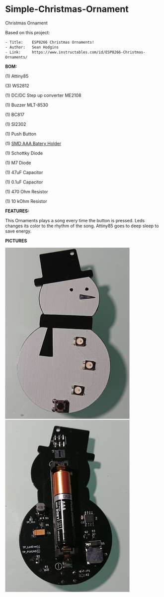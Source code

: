 # Simple-Christmas-Ornament
Christmas Ornament

Based on this project:

	- Title:	ESP8266 Christmas Ornaments!
	- Author:	Sean Hodgins
	- Link:		https://www.instructables.com/id/ESP8266-Christmas-Ornaments/



**BOM:**

(1) Attiny85

(3) WS2812

(1) DC/DC Step up converter ME2108

(1) Buzzer MLT-8530

(1) BC817

(1) SI2302

(1) Push Button

(1) [SMD AAA Batery Holder](https://www.aliexpress.com/item/5Pcs-lot-1-AAA-Battery-Holder-SMD-SMT-High-Quality-Battery-Box-With-Bronze-Pins-TBH/32795495670.html?ws_ab_test=searchweb0_0,searchweb201602_5_10065_10068_10547_319_10891_317_10548_10696_10084_453_454_10083_10618_10307_10820_10821_10301_10303_537_536_10059_10884_10887_321_322_10103,searchweb201603_51,ppcSwitch_0&algo_expid=1f16c75a-10c3-4c96-85c8-67561e371a74-2&algo_pvid=1f16c75a-10c3-4c96-85c8-67561e371a74&transAbTest=ae803_3)

(1) Schottky Diode

(1) M7 Diode

(1) 47uF Capacitor

(1) 0.1uF Capacitor 

(1) 470 Ohm Resistor

(1) 10 kOhm Resistor



**FEATURES:**

This Ornaments plays a song every time the button is pressed. Leds changes its color to the rhythm of the song.
Attiny85 goes to deep sleep to save energy.


**PICTURES**

<img src="Pictures/DSC_0224.jpg" width=400>	<img src="Pictures/DSC_0223.jpg" width=400>
